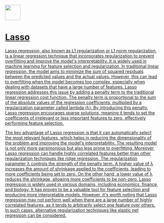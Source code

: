 <a href="https://www.kaggle.com/code/ayushs9020/lasso-regression-from-scratch#5-"><img src = "https://cdn.iconscout.com/icon/free/png-256/free-kaggle-3521526-2945029.png" width = 50>

# Lasso

Lasso regression, also known as L1 regularization or L1 norm regularization, is a linear regression technique that incorporates regularization to prevent overfitting and improve the model's interpretability. It is widely used in machine learning for feature selection and regularization. In traditional linear regression, the model aims to minimize the sum of squared residuals between the predicted values and the actual values. However, this can lead to overfitting when the model becomes too complex, especially when dealing with datasets that have a large number of features. Lasso regression addresses this issue by adding a penalty term to the traditional linear regression cost function. The penalty term is proportional to the sum of the absolute values of the regression coefficients, multiplied by a regularization parameter called lambda (λ). By introducing this penalty, Lasso regression encourages sparse solutions, meaning it tends to set the coefficients of irrelevant or less important features to zero, effectively performing feature selection.

The key advantage of Lasso regression is that it can automatically select the most relevant features, which helps in reducing the dimensionality of the problem and improving the model's interpretability. The resulting model is not only more parsimonious but also less prone to overfitting. Moreover, Lasso regression can handle highly correlated features better than other regularization techniques like ridge regression. The regularization parameter λ controls the strength of the penalty term. A higher value of λ increases the amount of shrinkage applied to the coefficients, leading to more coefficients being set to zero. On the other hand, a lower value of λ reduces the shrinkage, allowing more coefficients to be non-zero. Lasso regression is widely used in various domains, including economics, finance, and biology. It has proven to be a valuable tool for feature selection and producing more interpretable models. However, it's worth noting that Lasso regression may not perform well when there are a large number of highly correlated features, as it tends to arbitrarily select one feature over others. In such cases, alternative regularization techniques like elastic net regression can be considered.
